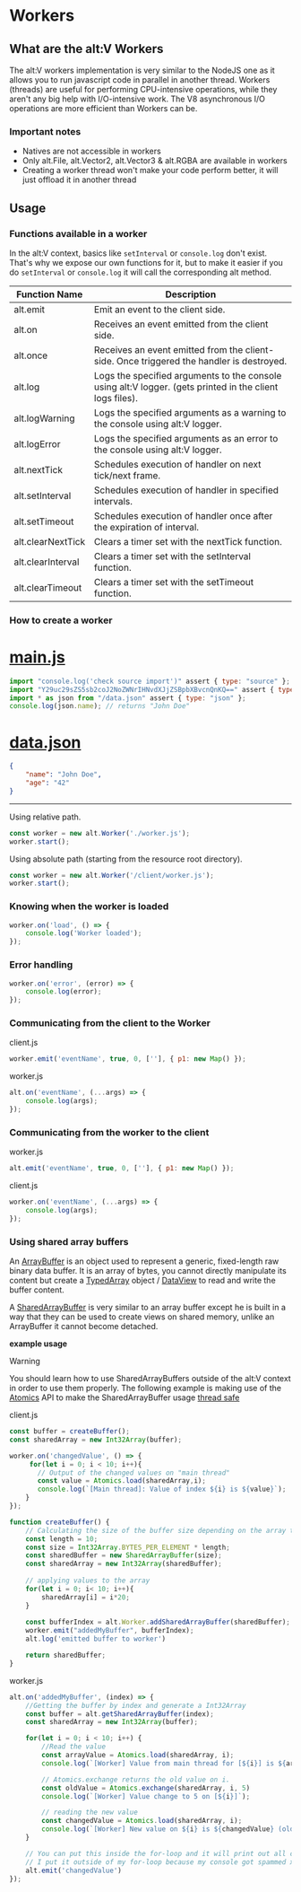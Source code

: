 # Workers

## What are the alt:V Workers

The alt:V workers implementation is very similar to the NodeJS one as it allows you to run javascript code in parallel in another thread.
Workers (threads) are useful for performing CPU-intensive operations, while they aren't any big help with I/O-intensive work.
The V8 asynchronous I/O operations are more efficient than Workers can be.

### Important notes

* Natives are not accessible in workers
* Only alt.File, alt.Vector2, alt.Vector3 & alt.RGBA are available in workers
* Creating a worker thread won't make your code perform better, it will just offload it in another thread

## Usage

### Functions available in a worker

In the alt:V context, basics like ``setInterval`` or ``console.log`` don't exist. That's why we expose our own functions for it, but to make it easier if you do ``setInterval`` or ``console.log`` it will call the corresponding alt method.

| Function Name     | Description                                                                                              |
| ----------------- | -------------------------------------------------------------------------------------------------------- |
| alt.emit          | Emit an event to the client side.                                                                        |
| alt.on            | Receives an event emitted from the client side.                                                          |
| alt.once          | Receives an event emitted from the client-side. Once triggered the handler is destroyed.                 |
| alt.log           | Logs the specified arguments to the console using alt:V logger. (gets printed in the client logs files). |
| alt.logWarning    | Logs the specified arguments as a warning to the console using alt:V logger.                             |
| alt.logError      | Logs the specified arguments as an error to the console using alt:V logger.                              |
| alt.nextTick      | Schedules execution of handler on next tick/next frame.                                                  |
| alt.setInterval   | Schedules execution of handler in specified intervals.                                                   |
| alt.setTimeout    | Schedules execution of handler once after the expiration of interval.                                    |
| alt.clearNextTick | Clears a timer set with the nextTick function.                                                           |
| alt.clearInterval | Clears a timer set with the setInterval function.                                                        |
| alt.clearTimeout  | Clears a timer set with the setTimeout function.                                                         |

### How to create a worker

# [main.js](#tab/tab1-0)
```js
import "console.log('check source import')" assert { type: "source" };
import "Y29uc29sZS5sb2coJ2NoZWNrIHNvdXJjZSBpbXBvcnQnKQ==" assert { type: "base64" };
import * as json from "/data.json" assert { type: "json" };
console.log(json.name); // returns "John Doe"
```
# [data.json](#tab/tab1-1)
```json
{
    "name": "John Doe",
    "age": "42"
}
```
***

Using relative path.
```js
const worker = new alt.Worker('./worker.js');
worker.start();
```

Using absolute path (starting from the resource root directory).
```js
const worker = new alt.Worker('/client/worker.js');
worker.start();
```

### Knowing when the worker is loaded

```js
worker.on('load', () => {
    console.log('Worker loaded');
});
```

### Error handling

```js
worker.on('error', (error) => {
    console.log(error);
});
```

### Communicating from the client to the Worker

client.js
```js
worker.emit('eventName', true, 0, [''], { p1: new Map() });
```

worker.js
```js
alt.on('eventName', (...args) => {
    console.log(args);
});
```

### Communicating from the worker to the client

worker.js
```js
alt.emit('eventName', true, 0, [''], { p1: new Map() });
```

client.js
```js
worker.on('eventName', (...args) => {
    console.log(args);
});
```

### Using shared array buffers

An [ArrayBuffer](https://developer.mozilla.org/en-US/docs/Web/JavaScript/Reference/Global_Objects/ArrayBuffer) is an object used to represent a generic, fixed-length raw binary data buffer.
It is an array of bytes, you cannot directly manipulate its content but create a [TypedArray](https://developer.mozilla.org/en-US/docs/Web/JavaScript/Reference/Global_Objects/TypedArray) object / [DataView](https://developer.mozilla.org/en-US/docs/Web/JavaScript/Reference/Global_Objects/DataView) to read and write the buffer content.

A [SharedArrayBuffer](https://developer.mozilla.org/en-US/docs/Web/JavaScript/Reference/Global_Objects/SharedArrayBuffer) is very similar to an array buffer except he is built in a way that they can be used to create views on shared memory, unlike an ArrayBuffer it cannot become detached.

**example usage**

> [!WARNING]
> You should learn how to use SharedArrayBuffers outside of the alt:V context in order to use them properly. The following example is making use of the [Atomics](https://developer.mozilla.org/fr/docs/Web/JavaScript/Reference/Global_Objects/Atomics) API to make the SharedArrayBuffer usage [thread safe](https://en.wikipedia.org/wiki/Thread_safety)

client.js
```js
const buffer = createBuffer();
const sharedArray = new Int32Array(buffer);

worker.on('changedValue', () => {
     for(let i = 0; i < 10; i++){
       // Output of the changed values on "main thread"
       const value = Atomics.load(sharedArray,i);
       console.log(`[Main thread]: Value of index ${i} is ${value}`);
    }
});

function createBuffer() {
    // Calculating the size of the buffer size depending on the array type
    const length = 10;
    const size = Int32Array.BYTES_PER_ELEMENT * length;
    const sharedBuffer = new SharedArrayBuffer(size);
    const sharedArray = new Int32Array(sharedBuffer);
      
    // applying values to the array
    for(let i = 0; i< 10; i++){
        sharedArray[i] = i*20;
    }
  
    const bufferIndex = alt.Worker.addSharedArrayBuffer(sharedBuffer);
    worker.emit("addedMyBuffer", bufferIndex);
    alt.log('emitted buffer to worker')

    return sharedBuffer;
}
```

worker.js
```js
alt.on('addedMyBuffer', (index) => {
    //Getting the buffer by index and generate a Int32Array 
    const buffer = alt.getSharedArrayBuffer(index);
    const sharedArray = new Int32Array(buffer);

    for(let i = 0; i < 10; i++) {
        //Read the value
        const arrayValue = Atomics.load(sharedArray, i);
        console.log(`[Worker] Value from main thread for [${i}] is ${arrayValue}`);

        // Atomics.exchange returns the old value on i.
        const oldValue = Atomics.exchange(sharedArray, i, 5)
        console.log(`[Worker] Value change to 5 on [${i}]`);

        // reading the new value
        const changedValue = Atomics.load(sharedArray, i);
        console.log(`[Worker] New value on ${i} is ${changedValue} (old value: ${oldValue})`);
    }

    // You can put this inside the for-loop and it will print out all console.logs that are triggered by this event once the atomics operations are finished.
    // I put it outside of my for-loop because my console got spammed xd
    alt.emit('changedValue')
});
```